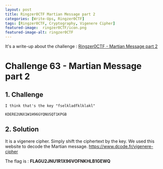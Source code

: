 ```yaml
---
layout: post
title: Ringzer0CTF Martian Message part 2
categories: [Write-Ups, Ringzer0CTF]
tags: [Ringzer0CTF, Cryptography, Vigenere Cipher]
featured-image:  ringzer0CTF/icon.png
featured-image-alt: ringzer0CTF
---
```


It's a write-up about the challenge : [Ringzer0CTF - Martian Message part 2](https://ringzer0ctf.com/challenges/63)

# Challenge 63 - Martian Message part 2

## 1. Challenge

```
I think that's the key "fselkladfklklakl"

KDERE2UNX1W1H96GYQNUSQT1KPGB 
```

## 2. Solution

It is a vigenere cipher. Simply shift the ciphertext by the key.
We used this website to decode the Martian message.
https://www.dcode.fr/vigenere-cipher

The flag is : **FLAGU2JNU1R1X96VOFNKHLB1GEWQ**